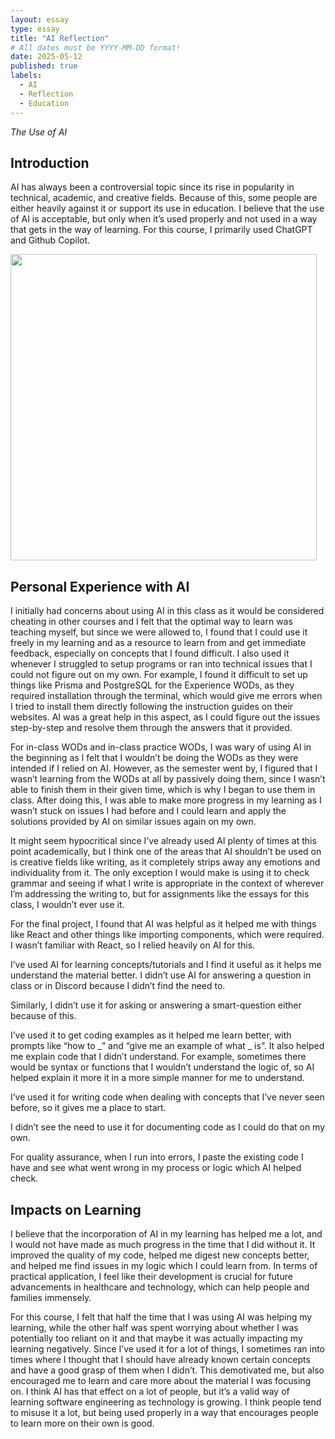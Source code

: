 ```yaml
---
layout: essay
type: essay
title: "AI Reflection"
# All dates must be YYYY-MM-DD format!
date: 2025-05-12
published: true
labels:
  - AI
  - Reflection
  - Education
---
```




*The Use of AI*


## Introduction
AI has always been a controversial topic since its rise in popularity in technical, academic, and creative fields. Because of this, some people are either heavily against it or support its use in education. I believe that the use of AI is acceptable, but only when it’s used properly and not used in a way that gets in the way of learning. For this course, I primarily used ChatGPT and Github Copilot. 

<img width="490px" class="rounded float-start pe-4" src="../img/adel-z-tVZlDgl5ZS4-unsplash.jpg">

## Personal Experience with AI
I initially had concerns about using AI in this class as it would be considered cheating in other courses and I felt that the optimal way to learn was teaching myself, but since we were allowed to, I found that I could use it freely in my learning and as a resource to learn from and get immediate feedback, especially on concepts that I found difficult. I also used it whenever I struggled to setup programs or ran into technical issues that I could not figure out on my own. For example, I found it difficult to set up things like Prisma and PostgreSQL for the Experience WODs, as they required installation through the terminal, which would give me errors when I tried to install them directly following the instruction guides on their websites. AI was a great help in this aspect, as I could figure out the issues step-by-step and resolve them through the answers that it provided. 

For in-class WODs and in-class practice WODs, I was wary of using AI in the beginning as I felt that I wouldn’t be doing the WODs as they were intended if I relied on AI. However, as the semester went by, I figured that I wasn’t learning from the WODs at all by passively doing them, since I wasn’t able to finish them in their given time, which is why I began to use them in class. After doing this, I was able to make more progress in my learning as I wasn’t stuck on issues I had before and I could learn and apply the solutions provided by AI on similar issues again on my own. 

It might seem hypocritical since I’ve already used AI plenty of times at this point academically, but I think one of the areas that AI shouldn’t be used on is creative fields like writing, as it completely strips away any emotions and individuality from it. The only exception I would make is using it to check grammar and seeing if what I write is appropriate in the context of wherever I’m addressing the writing to, but for assignments like the essays for this class, I wouldn’t ever use it. 

For the final project, I found that AI was helpful as it helped me with things like React and other things like importing components, which were required. I wasn’t familiar with React, so I relied heavily on AI for this. 

I’ve used AI for learning concepts/tutorials and I find it useful as it helps me understand the material better. I didn’t use AI for answering a question in class or in Discord because I didn’t find the need to. 

Similarly, I didn’t use it for asking or answering a smart-question either because of this. 

I’ve used it to get coding examples as it helped me learn better, with prompts like “how to _” and “give me an example of what _ is”. It also helped me explain code that I didn’t understand. For example, sometimes there would be syntax or functions that I wouldn’t understand the logic of, so AI helped explain it more it in a more simple manner for me to understand. 

I’ve used it for writing code when dealing with concepts that I’ve never seen before, so it gives me a place to start. 

I didn’t see the need to use it for documenting code as I could do that on my own. 

For quality assurance, when I run into errors, I paste the existing code I have and see what went wrong in my process or logic which AI helped check.

## Impacts on Learning
I believe that the incorporation of AI in my learning has helped me a lot, and I would not have made as much progress in the time that I did without it. It improved the quality of my code, helped me digest new concepts better, and helped me find issues in my logic which I could learn from. In terms of practical application, I feel like their development is crucial for future advancements in healthcare and technology, which can help people and families immensely.

For this course, I felt that half the time that I was using AI was helping my learning, while the other half was spent worrying about whether I was potentially too reliant on it and that maybe it was actually impacting my learning negatively. Since I’ve used it for a lot of things, I sometimes ran into times where I thought that I should have already known certain concepts and have a good grasp of them when I didn’t. This demotivated me, but also encouraged me to learn and care more about the material I was focusing on. I think AI has that effect on a lot of people, but it’s a valid way of learning software engineering as technology is growing. I think people tend to misuse it a lot, but being used properly in a way that encourages people to learn more on their own is good.
